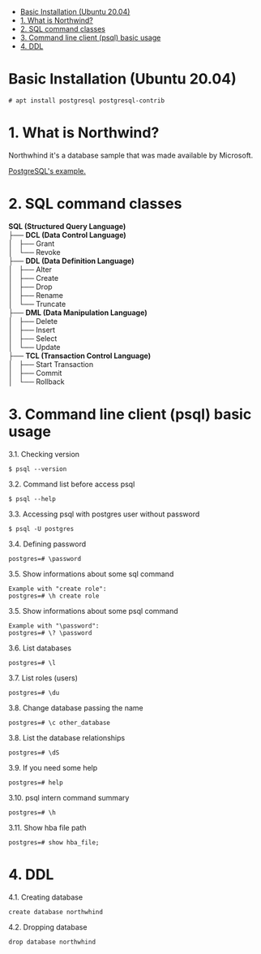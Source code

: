 - [Basic Installation (Ubuntu 20.04)](#basic-installation-ubuntu-2004)
- [1. What is Northwind?](#1-what-is-northwind)
- [2. SQL command classes](#2-sql-command-classes)
- [3. Command line client (psql) basic usage](#3-command-line-client-psql-basic-usage)
- [4. DDL](#4-ddl)

# Basic Installation (Ubuntu 20.04)

    # apt install postgresql postgresql-contrib

# 1. What is Northwind?

Northwhind it's a database sample that was made available by Microsoft.

[PostgreSQL's example.](#https://github.com/pthom/northwind_psql)

# 2. SQL command classes

**SQL (Structured Query Language)**  
├── **DCL (Data Control Language)**  
│   ├── Grant  
│   └── Revoke  
├── **DDL (Data Definition Language)**  
│   ├── Alter  
│   ├── Create  
│   ├── Drop  
│   ├── Rename  
│   └── Truncate  
├── **DML (Data Manipulation Language)**  
│   ├── Delete  
│   ├── Insert  
│   ├── Select  
│   └── Update  
├── **TCL (Transaction Control Language)**  
│   ├── Start Transaction  
│   ├── Commit  
│   └── Rollback 

# 3. Command line client (psql) basic usage

3.1. Checking version

    $ psql --version

3.2. Command list before access psql

    $ psql --help

3.3. Accessing psql with postgres user without password    
    
    $ psql -U postgres
    
3.4. Defining password

    postgres=# \password

3.5. Show informations about some sql command

    Example with "create role": 
    postgres=# \h create role

3.5. Show informations about some psql command

    Example with "\password": 
    postgres=# \? \password

3.6. List databases

    postgres=# \l

3.7. List roles (users)

    postgres=# \du

3.8. Change database passing the name

    postgres=# \c other_database

3.8. List the database relationships

    postgres=# \dS

3.9. If you need some help

    postgres=# help

3.10. psql intern command summary

    postgres=# \h

3.11. Show hba file path

    postgres=# show hba_file;

# 4. DDL

4.1. Creating database
    
    create database northwhind

4.2. Dropping database
    
    drop database northwhind